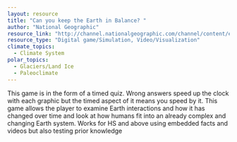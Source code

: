 ```yaml
---
layout: resource
title: "Can you keep the Earth in Balance? "
author: "National Geographic"
resource_link: "http://channel.nationalgeographic.com/channel/content/earth-the-biography/intera..."
resource_type: "Digital game/Simulation, Video/Visualization"
climate_topics:
  - Climate System
polar_topics:
  - Glaciers/Land Ice
  - Paleoclimate
---
```


This game is in the form of a timed quiz. Wrong answers speed up the clock with each graphic but the timed aspect of it means you speed by it.  This game allows the player to examine Earth interactions and how it has changed over time and look at how humans fit into an already complex and changing Earth system.  Works for HS and above using embedded facts and videos but also testing prior knowledge
